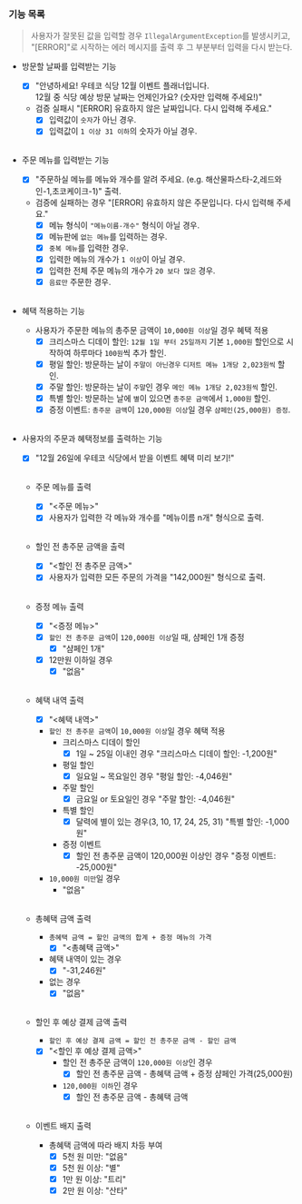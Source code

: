 ### 기능 목록

> 사용자가 잘못된 값을 입력할 경우 `IllegalArgumentException`를 발생시키고,<br>
> "[ERROR]"로 시작하는 에러 메시지를 출력 후 그 부분부터 입력을 다시 받는다.

- 방문할 날짜를 입력받는 기능
    - [x] "안녕하세요! 우테코 식당 12월 이벤트 플래너입니다.  
      12월 중 식당 예상 방문 날짜는 언제인가요? (숫자만 입력해 주세요!)"
    - 검증 실패시 "[ERROR] 유효하지 않은 날짜입니다. 다시 입력해 주세요."
        - [x] 입력값이 `숫자`가 아닌 경우.
        - [x] 입력값이 `1 이상 31 이하`의 숫자가 아닐 경우.<br><br>

- 주문 메뉴를 입력받는 기능
    - [x] "주문하실 메뉴를 메뉴와 개수를 알려 주세요. (e.g. 해산물파스타-2,레드와인-1,초코케이크-1)" 출력.
    - 검증에 실패하는 경우 "[ERROR] 유효하지 않은 주문입니다. 다시 입력해 주세요."
        - [x] 메뉴 형식이 `"메뉴이름-개수"` 형식이 아닐 경우.
        - [x] 메뉴판에 `없는 메뉴`를 입력하는 경우.
        - [x] `중복 메뉴`를 입력한 경우.
        - [x] 입력한 메뉴의 개수가 `1 이상`이 아닐 경우.
        - [x] 입력한 전체 주문 메뉴의 개수가 `20 보다 많은` 경우.
        - [x] `음료만` 주문한 경우.<br><br>

- 혜택 적용하는 기능
    - 사용자가 주문한 메뉴의 총주문 금액이 `10,000원 이상`일 경우 혜택 적용
        - [x] 크리스마스 디데이 할인: `12월 1일 부터 25일까지` 기본 `1,000원` 할인으로 시작하여 하루마다 `100원`씩 추가 할인.
        - [x] 평일 할인: 방문하는 날이 `주말이 아닌경우` `디저트 메뉴 1개당 2,023원씩` 할인.
        - [x] 주말 할인: 방문하는 날이 `주말`인 경우 `메인 메뉴 1개당 2,023원씩` 할인.
        - [x] 특별 할인: 방문하는 날에 `별`이 있으면 `총주문 금액`에서 `1,000원` 할인.
        - [x] 증정 이벤트: `총주문 금액`이 `120,000원 이상`일 경우 `샴페인(25,000원) 증정`.<br><br>

- 사용자의 주문과 혜택정보를 출력하는 기능

    - [x] "12월 26일에 우테코 식당에서 받을 이벤트 혜택 미리 보기!"<br><br>

    - 주문 메뉴를 출력
        - [x] "<주문 메뉴>"
        - [x] 사용자가 입력한 각 메뉴와 개수를 "메뉴이름 n개" 형식으로 출력.<br><br>

    - 할인 전 총주문 금액을 출력
        - [x] "<할인 전 총주문 금액>"
        - [x] 사용자가 입력한 모든 주문의 가격을 "142,000원" 형식으로 출력.<br><br>

    - 증정 메뉴 출력
        - [x] "<증정 메뉴>"
        - [x] `할인 전 총주문 금액`이 `120,000원 이상`일 때, 샴페인 1개 증정
            - [x] "샴페인 1개"
        - [x] 12만원 이하일 경우
            - [x] "없음"<br><br>

    - 혜택 내역 출력
        - [x] "<혜택 내역>"
        - `할인 전 총주문 금액`이 `10,000원 이상`일 경우 혜택 적용
            - 크리스마스 디데이 할인
                - [x] 1일 ~ 25일 이내인 경우 "크리스마스 디데이 할인: -1,200원"
            - 평일 할인
                - [x] 일요일 ~ 목요일인 경우 "평일 할인: -4,046원"
            - 주말 할인
                - [x] 금요일 or 토요일인 경우 "주말 할인: -4,046원"
            - 특별 할인
                - [x] 달력에 별이 있는 경우(3, 10, 17, 24, 25, 31) "특별 할인: -1,000원"
            - 증정 이벤트
                - [x] 할인 전 총주문 금액이 120,000원 이상인 경우 "증정 이벤트: -25,000원"
        - `10,000원 미만`일 경우
            - "없음"<br><br>

    - 총혜택 금액 출력
        - `총혜택 금액 = 할인 금액의 합계 + 증정 메뉴의 가격`
            - [x] "<총혜택 금액>"
        - 혜택 내역이 있는 경우
            - [x] "-31,246원"
        - 없는 경우
            - [x] "없음"<br><br>

    - 할인 후 예상 결제 금액 출력
        - `할인 후 예상 결제 금액 = 할인 전 총주문 금액 - 할인 금액`
        - [x] "<할인 후 예상 결제 금액>"
            - 할인 전 총주문 금액이 `120,000원 이상`인 경우
                - [x] 할인 전 총주문 금액 - 총혜택 금액 + 증정 샴페인 가격(25,000원)
            - `120,000원 이하`인 경우
                - [x] 할인 전 총주문 금액 - 총혜택 금액<br><br>

    - 이벤트 배지 출력
        - 총혜택 금액에 따라 배지 차등 부여
            - [x] 5천 원 미만: "없음"
            - [x] 5천 원 이상: "별"
            - [x] 1만 원 이상: "트리"
            - [x] 2만 원 이상: "산타"<br><br>
